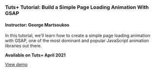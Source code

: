 ### Tuts+ Tutorial: Build a Simple Page Loading Animation With GSAP

#### Instructor: George Martsoukos

In this tutorial, we'll learn how to create a simple page loading animation with GSAP, one of the most dominant and popular JavaScript animation libraries out there.

**Available on Tuts+ April 2021**

[View demo](https://geomarts.github.io/panels-animation/)
